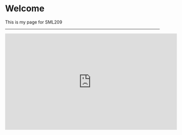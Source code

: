 <h1>Welcome</h1>
<p>This is my page for SML209</p>
<hr>
<iframe width="560" height="315" src="https://www.youtube.com/embed/rks_VRZfLFg" frameborder="0" allow="autoplay; encrypted-media" allowfullscreen>
</iframe>
